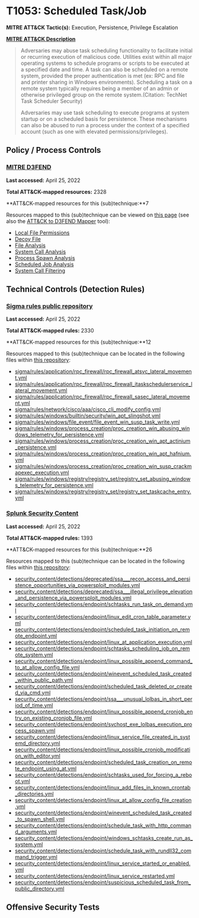 # T1053: Scheduled Task/Job
**MITRE ATT&CK Tactic(s):** Execution, Persistence, Privilege Escalation

**[MITRE ATT&CK Description](https://attack.mitre.org/techniques/T1053)**
<blockquote>Adversaries may abuse task scheduling functionality to facilitate initial or recurring execution of malicious code. Utilities exist within all major operating systems to schedule programs or scripts to be executed at a specified date and time. A task can also be scheduled on a remote system, provided the proper authentication is met (ex: RPC and file and printer sharing in Windows environments). Scheduling a task on a remote system typically requires being a member of an admin or otherwise privileged group on the remote system.(Citation: TechNet Task Scheduler Security)

Adversaries may use task scheduling to execute programs at system startup or on a scheduled basis for persistence. These mechanisms can also be abused to run a process under the context of a specified account (such as one with elevated permissions/privileges).</blockquote>
## Policy / Process Controls
### [MITRE D3FEND](https://d3fend.mitre.org/)
**Last accessed:** April 25, 2022

**Total ATT&CK-mapped resources:** 2328

**ATT&CK-mapped resources for this (sub)technique:**7

Resources mapped to this (sub)technique can be viewed on [this page](https://d3fend.mitre.org/) (see also the [ATT&CK to D3FEND Mapper](https://d3fend.mitre.org/tools/attack-mapper) tool):

* [Local File Permissions](https://d3fend.mitre.org/techniques/d3f:LocalFilePermissions)
* [Decoy File](https://d3fend.mitre.org/techniques/d3f:DecoyFile)
* [File Analysis](https://d3fend.mitre.org/techniques/d3f:FileAnalysis)
* [System Call Analysis](https://d3fend.mitre.org/techniques/d3f:SystemCallAnalysis)
* [Process Spawn Analysis](https://d3fend.mitre.org/techniques/d3f:ProcessSpawnAnalysis)
* [Scheduled Job Analysis](https://d3fend.mitre.org/techniques/d3f:ScheduledJobAnalysis)
* [System Call Filtering](https://d3fend.mitre.org/techniques/d3f:SystemCallFiltering)

## Technical Controls (Detection Rules)
### [Sigma rules public repository](https://github.com/SigmaHQ/sigma)
**Last accessed:** April 25, 2022

**Total ATT&CK-mapped rules:** 2330

**ATT&CK-mapped resources for this (sub)technique:**12

Resources mapped to this (sub)technique can be located in the following files within [this repository](https://github.com/SigmaHQ/sigma/tree/master/rules):

* [sigma/rules/application/rpc_firewall/rpc_firewall_atsvc_lateral_movement.yml](https://github.com/SigmaHQ/sigma/blob/master/rules/application/rpc_firewall/rpc_firewall_atsvc_lateral_movement.yml)
* [sigma/rules/application/rpc_firewall/rpc_firewall_itaskschedulerservice_lateral_movement.yml](https://github.com/SigmaHQ/sigma/blob/master/rules/application/rpc_firewall/rpc_firewall_itaskschedulerservice_lateral_movement.yml)
* [sigma/rules/application/rpc_firewall/rpc_firewall_sasec_lateral_movement.yml](https://github.com/SigmaHQ/sigma/blob/master/rules/application/rpc_firewall/rpc_firewall_sasec_lateral_movement.yml)
* [sigma/rules/network/cisco/aaa/cisco_cli_modify_config.yml](https://github.com/SigmaHQ/sigma/blob/master/rules/network/cisco/aaa/cisco_cli_modify_config.yml)
* [sigma/rules/windows/builtin/security/win_apt_slingshot.yml](https://github.com/SigmaHQ/sigma/blob/master/rules/windows/builtin/security/win_apt_slingshot.yml)
* [sigma/rules/windows/file_event/file_event_win_susp_task_write.yml](https://github.com/SigmaHQ/sigma/blob/master/rules/windows/file_event/file_event_win_susp_task_write.yml)
* [sigma/rules/windows/process_creation/proc_creation_win_abusing_windows_telemetry_for_persistence.yml](https://github.com/SigmaHQ/sigma/blob/master/rules/windows/process_creation/proc_creation_win_abusing_windows_telemetry_for_persistence.yml)
* [sigma/rules/windows/process_creation/proc_creation_win_apt_actinium_persistence.yml](https://github.com/SigmaHQ/sigma/blob/master/rules/windows/process_creation/proc_creation_win_apt_actinium_persistence.yml)
* [sigma/rules/windows/process_creation/proc_creation_win_apt_hafnium.yml](https://github.com/SigmaHQ/sigma/blob/master/rules/windows/process_creation/proc_creation_win_apt_hafnium.yml)
* [sigma/rules/windows/process_creation/proc_creation_win_susp_crackmapexec_execution.yml](https://github.com/SigmaHQ/sigma/blob/master/rules/windows/process_creation/proc_creation_win_susp_crackmapexec_execution.yml)
* [sigma/rules/windows/registry/registry_set/registry_set_abusing_windows_telemetry_for_persistence.yml](https://github.com/SigmaHQ/sigma/blob/master/rules/windows/registry/registry_set/registry_set_abusing_windows_telemetry_for_persistence.yml)
* [sigma/rules/windows/registry/registry_set/registry_set_taskcache_entry.yml](https://github.com/SigmaHQ/sigma/blob/master/rules/windows/registry/registry_set/registry_set_taskcache_entry.yml)

### [Splunk Security Content](https://github.com/splunk/security_content)
**Last accessed:** April 25, 2022

**Total ATT&CK-mapped rules:** 1393

**ATT&CK-mapped resources for this (sub)technique:**26

Resources mapped to this (sub)technique can be located in the following files within [this repository](https://github.com/splunk/security_content/tree/develop/detections):

* [security_content/detections/deprecated/ssa___recon_access_and_persistence_opportunities_via_powersploit_modules.yml](https://github.com/splunk/security_content/blob/develop/detections/deprecated/ssa___recon_access_and_persistence_opportunities_via_powersploit_modules.yml)
* [security_content/detections/deprecated/ssa___illegal_privilege_elevation_and_persistence_via_powersploit_modules.yml](https://github.com/splunk/security_content/blob/develop/detections/deprecated/ssa___illegal_privilege_elevation_and_persistence_via_powersploit_modules.yml)
* [security_content/detections/endpoint/schtasks_run_task_on_demand.yml](https://github.com/splunk/security_content/blob/develop/detections/endpoint/schtasks_run_task_on_demand.yml)
* [security_content/detections/endpoint/linux_edit_cron_table_parameter.yml](https://github.com/splunk/security_content/blob/develop/detections/endpoint/linux_edit_cron_table_parameter.yml)
* [security_content/detections/endpoint/scheduled_task_initiation_on_remote_endpoint.yml](https://github.com/splunk/security_content/blob/develop/detections/endpoint/scheduled_task_initiation_on_remote_endpoint.yml)
* [security_content/detections/endpoint/linux_at_application_execution.yml](https://github.com/splunk/security_content/blob/develop/detections/endpoint/linux_at_application_execution.yml)
* [security_content/detections/endpoint/schtasks_scheduling_job_on_remote_system.yml](https://github.com/splunk/security_content/blob/develop/detections/endpoint/schtasks_scheduling_job_on_remote_system.yml)
* [security_content/detections/endpoint/linux_possible_append_command_to_at_allow_config_file.yml](https://github.com/splunk/security_content/blob/develop/detections/endpoint/linux_possible_append_command_to_at_allow_config_file.yml)
* [security_content/detections/endpoint/winevent_scheduled_task_created_within_public_path.yml](https://github.com/splunk/security_content/blob/develop/detections/endpoint/winevent_scheduled_task_created_within_public_path.yml)
* [security_content/detections/endpoint/scheduled_task_deleted_or_created_via_cmd.yml](https://github.com/splunk/security_content/blob/develop/detections/endpoint/scheduled_task_deleted_or_created_via_cmd.yml)
* [security_content/detections/endpoint/ssa___unusual_lolbas_in_short_period_of_time.yml](https://github.com/splunk/security_content/blob/develop/detections/endpoint/ssa___unusual_lolbas_in_short_period_of_time.yml)
* [security_content/detections/endpoint/linux_possible_append_cronjob_entry_on_existing_cronjob_file.yml](https://github.com/splunk/security_content/blob/develop/detections/endpoint/linux_possible_append_cronjob_entry_on_existing_cronjob_file.yml)
* [security_content/detections/endpoint/svchost_exe_lolbas_execution_process_spawn.yml](https://github.com/splunk/security_content/blob/develop/detections/endpoint/svchost_exe_lolbas_execution_process_spawn.yml)
* [security_content/detections/endpoint/linux_service_file_created_in_systemd_directory.yml](https://github.com/splunk/security_content/blob/develop/detections/endpoint/linux_service_file_created_in_systemd_directory.yml)
* [security_content/detections/endpoint/linux_possible_cronjob_modification_with_editor.yml](https://github.com/splunk/security_content/blob/develop/detections/endpoint/linux_possible_cronjob_modification_with_editor.yml)
* [security_content/detections/endpoint/scheduled_task_creation_on_remote_endpoint_using_at.yml](https://github.com/splunk/security_content/blob/develop/detections/endpoint/scheduled_task_creation_on_remote_endpoint_using_at.yml)
* [security_content/detections/endpoint/schtasks_used_for_forcing_a_reboot.yml](https://github.com/splunk/security_content/blob/develop/detections/endpoint/schtasks_used_for_forcing_a_reboot.yml)
* [security_content/detections/endpoint/linux_add_files_in_known_crontab_directories.yml](https://github.com/splunk/security_content/blob/develop/detections/endpoint/linux_add_files_in_known_crontab_directories.yml)
* [security_content/detections/endpoint/linux_at_allow_config_file_creation.yml](https://github.com/splunk/security_content/blob/develop/detections/endpoint/linux_at_allow_config_file_creation.yml)
* [security_content/detections/endpoint/winevent_scheduled_task_created_to_spawn_shell.yml](https://github.com/splunk/security_content/blob/develop/detections/endpoint/winevent_scheduled_task_created_to_spawn_shell.yml)
* [security_content/detections/endpoint/schedule_task_with_http_command_arguments.yml](https://github.com/splunk/security_content/blob/develop/detections/endpoint/schedule_task_with_http_command_arguments.yml)
* [security_content/detections/endpoint/windows_schtasks_create_run_as_system.yml](https://github.com/splunk/security_content/blob/develop/detections/endpoint/windows_schtasks_create_run_as_system.yml)
* [security_content/detections/endpoint/schedule_task_with_rundll32_command_trigger.yml](https://github.com/splunk/security_content/blob/develop/detections/endpoint/schedule_task_with_rundll32_command_trigger.yml)
* [security_content/detections/endpoint/linux_service_started_or_enabled.yml](https://github.com/splunk/security_content/blob/develop/detections/endpoint/linux_service_started_or_enabled.yml)
* [security_content/detections/endpoint/linux_service_restarted.yml](https://github.com/splunk/security_content/blob/develop/detections/endpoint/linux_service_restarted.yml)
* [security_content/detections/endpoint/suspicious_scheduled_task_from_public_directory.yml](https://github.com/splunk/security_content/blob/develop/detections/endpoint/suspicious_scheduled_task_from_public_directory.yml)


## Offensive Security Tests
